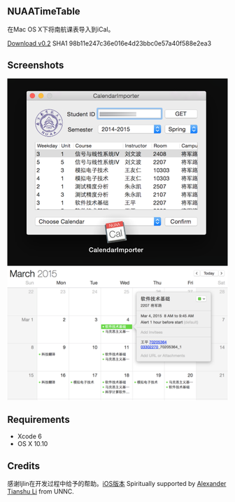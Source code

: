 ## NUAATimeTable

在Mac OS X下将南航课表导入到iCal。

[Download v0.2](https://bintray.com/artifact/download/c0r3d3v/NUAACalendarImporter/CalendarImporter.zip)
SHA1 98b11e247c36e016e4d23bbc0e57a40f588e2ea3

## Screenshots

![Image](CalendarImporter/ScreenShot1.png "Image")
![Image](CalendarImporter/ScreenShot2.png "Image")

## Requirements

- Xcode 6
- OS X 10.10

## Credits
感谢ljlin在开发过程中给予的帮助。[iOS版本](https://github.com/ljlin/NUAATimeTable)
Spiritually supported by [Alexander Tianshu Li](https://cn.linkedin.com/in/iamtsli/en) from UNNC.